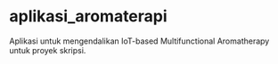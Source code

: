 # aplikasi_aromaterapi
Aplikasi untuk mengendalikan IoT-based Multifunctional Aromatherapy untuk proyek skripsi.
